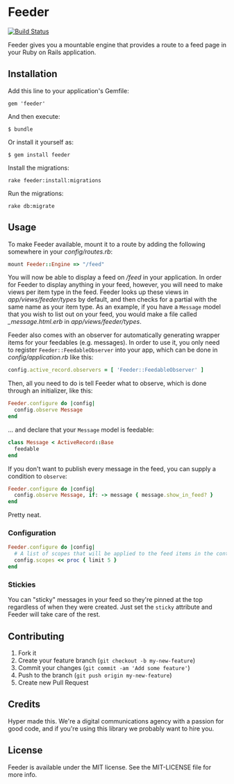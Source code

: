# Feeder

[![Build Status](http://img.shields.io/travis/hyperoslo/feeder.svg)](https://travis-ci.org/hyperoslo/feeder)

Feeder gives you a mountable engine that provides a route to a feed page in your
Ruby on Rails application.

## Installation

Add this line to your application's Gemfile:

    gem 'feeder'

And then execute:

    $ bundle

Or install it yourself as:

    $ gem install feeder

Install the migrations:

    rake feeder:install:migrations
    
Run the migrations:

    rake db:migrate

## Usage

To make Feeder available, mount it to a route by adding the following somewhere
in your _config/routes.rb_:

```ruby
mount Feeder::Engine => "/feed"
```

You will now be able to display a feed on _/feed_ in your application. In order
for Feeder to display anything in your feed, however, you will need to make
views per item type in the feed. Feeder looks up these views in
_app/views/feeder/types_ by default, and then checks for a partial with the same
name as your item type. As an example, if you have a `Message` model that you
wish to list out on your feed, you would make a file called *_message.html.erb*
in _app/views/feeder/types_.

Feeder also comes with an observer for automatically generating wrapper items
for your feedables (e.g. messages). In order to use it, you only need to register
`Feeder::FeedableObserver` into your app, which can be done in
_config/application.rb_ like this:

```ruby
config.active_record.observers = [ 'Feeder::FeedableObserver' ]
```

Then, all you need to do is tell Feeder what to
observe, which is done through an initializer, like this:

```ruby
Feeder.configure do |config|
  config.observe Message
end
```

... and declare that your `Message` model is feedable:

```ruby
class Message < ActiveRecord::Base
  feedable
end
```

If you don't want to publish every message in the feed, you can supply a condition
to `observe`:

```ruby
Feeder.configure do |config|
  config.observe Message, if: -> message { message.show_in_feed? }
end
```

Pretty neat.

[Mingle]: https://github.com/hyperoslo/mingle

### Configuration

```ruby
Feeder.configure do |config|
  # A list of scopes that will be applied to the feed items in the controller.
  config.scopes << proc { limit 5 }
end
```

### Stickies

You can "sticky" messages in your feed so they're pinned at the top regardless of when
they were created. Just set the `sticky` attribute and Feeder will take care of the rest.

## Contributing

1. Fork it
2. Create your feature branch (`git checkout -b my-new-feature`)
3. Commit your changes (`git commit -am 'Add some feature'`)
4. Push to the branch (`git push origin my-new-feature`)
5. Create new Pull Request

## Credits

Hyper made this. We're a digital communications agency with a passion for good code,
and if you're using this library we probably want to hire you.


## License

Feeder is available under the MIT license. See the MIT-LICENSE file for more info.
